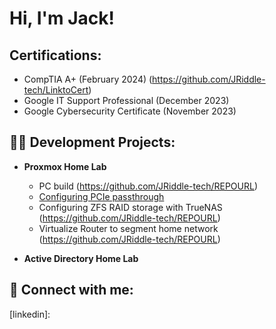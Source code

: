 <h1>Hi, I'm Jack! </h1>

<h2>Certifications:</h2>

  - CompTIA A+ (February 2024) (https://github.com/JRiddle-tech/LinktoCert)
  - Google IT Support Professional (December 2023)
  - Google Cybersecurity Certificate (November 2023)

<h2>👨‍💻 Development Projects:</h2>

- <b>Proxmox Home Lab </b>
  - PC build (https://github.com/JRiddle-tech/REPOURL)
  - [Configuring PCIe passthrough](https://github.com/JRiddle-tech/ProxmoxHomeLab/tree/main)
  - Configuring ZFS RAID storage with TrueNAS (https://github.com/JRiddle-tech/REPOURL)
  - Virtualize Router to segment home network (https://github.com/JRiddle-tech/REPOURL)

- <b> Active Directory Home Lab </b>

<h2> 🤳 Connect with me:</h2>

[twitter]:
[youtube]: 
[linkedin]:

<!--
Here are some ideas to get you started:

- 🔭 I’m currently working on ...
- 🌱 I’m currently learning ...
- 👯 I’m looking to collaborate on ...
- 🤔 I’m looking for help with ...
- 💬 Ask me about ...
- 📫 How to reach me: ...
- 😄 Pronouns: ...
- ⚡ Fun fact: ...
-->
